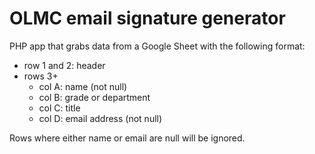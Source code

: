 # OLMC email signature generator

PHP app that grabs data from a Google Sheet with the following format:

- row 1 and 2: header
- rows 3+
  - col A: name (not null)
  - col B: grade or department
  - col C: title
  - col D: email address (not null)

Rows where either name or email are null will be ignored.
